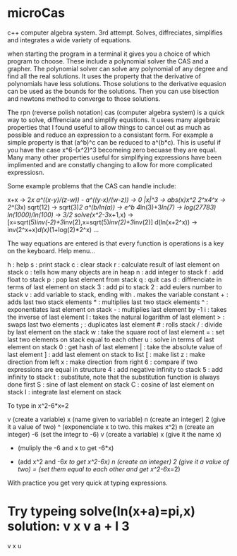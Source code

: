 # microCas
c++ computer algebra system. 3rd attempt. Solves, diffreciates, simplifies and integrates a wide variety of equations.

when starting the program in a terminal it gives you a choice of which program to choose. These include a polynomial solver the CAS and a grapher. 
The polynomial solver can solve any polynomial of any degree and find all the real solutions. It uses the property that the derivative of polynomials
have less solutions. Those solutions to the derivative equasion can be used as the bounds for the solutions. Then you can use bisection and newtons method to 
converge to those solutions. 

The rpn (reverse polish notation) cas (computer algebra system) is a quick way to solve, diffrenciate and simplify equstions. It usees many algebraic properties 
that I found useful to allow things to cancel out as much as possible and reduce an expression to a consistant form. For example a simple property is that (a^b)^c 
can be reduced to a^(b*c). This is useful if you have the case x^6-(x^2)^3 becomeing zero becuase they are equal. Many many other properties useful for simplifying
expressions have been implimented and are constatly changing to allow for more complicated expressiosn.

Some example problems that the CAS can handle include:

x+x -> 2*x
a^((x-y)/(z-w)) - a^((y-x)/(w-z)) -> 0
|x|^3 -> abs(x)*x^2
2^x*4^x -> 2^(3*x)
sqrt(12) -> sqrt(3)*2
a^(b/ln(a)) -> e^b
4*ln(3)+3*ln(7) -> log(27783)
ln(1000)/ln(100) -> 3/2
solve(x^2-3*x+1,x) -> [x=sqrt(5)*inv(-2)+3*inv(2),x=sqrt(5)*inv(2)+3*inv(2)]
d(ln(x+2^x)) -> inv(2^x+x)*d(x)*(1+log(2)*2^x)
...

The way equations are entered is that every function is operations is a key on the keyboard.
Help menu...

h : help
	s : print stack
	c : clear stack
	r : calculate result of last element on stack
	o : tells how many objects are in heap
	n : add integer to stack
	f : add float to stack
	p : pop last element from stack
	q : quit cas
	d : diffrenciate in terms of last element on stack
	3 : add pi to stack
	2 : add eulers number to stack
	v : add variable to stack, ending with . makes the variable constant
	+ : adds last two stack elements
	* : multiplies last two stack elements
	^ : exponentiates last element on stack
	- : multiplies last element by -1
	i : takes the inverse of last element
	l : takes the natural logarithm of last element
	> : swaps last two elements
	; : duplicates last element
	# : rolls stack
	/ : divide by last element on the stack
	w : take the square root of last element
	= : set last two elements on stack equal to each other
	u : solve in terms of last element on stack
	0 : get hash of last element
	| : take the absolute value of last element
	] : add last element on stack to list
	[ : make list
	z : make direction from left
	x : make direction from right
	6 : compare if two expressions are equal in structure
	4 : add negative infinity to stack
	5 : add infinity to stack
	t : substitute, note that the substitution function is always done first
	S : sine of last element on stack
	C : cosine of last element on stack
	I : integrate last element on stack
  
  
 To type in x^2-6*x=2
 
 v  (create a variable)
 x  (name given to variable)
 n  (create an integer)
 2  (give it a value of two)
 ^  (exponenciate x to two. this makes x^2)
 n  (create an integer)
 -6 (set the integr to -6)
 v  (create a variable)
 x  (give it the name x)
 *  (muliply the -6 and x to get -6*x)
 +  (add x^2 and -6*x to get x^2-6x)
 n  (create an integer)
 2  (give it a value of two)
 =  (set them equal to each other and get x^2-6*x=2)
 
 With practice you get very quick at typing expressions.
 
 Try typeing solve(ln(x+a)=pi,x)
 solution:
 v
 x
 v
 a
 +
 l
 3
 =
 v
 x
 u
 
 
